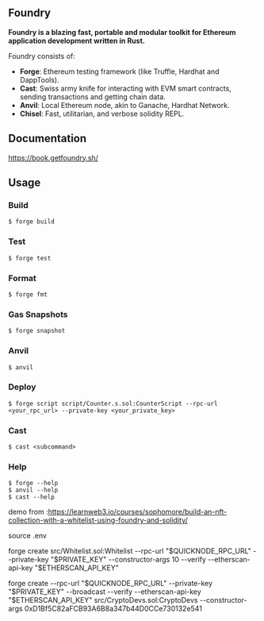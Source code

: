 ## Foundry

**Foundry is a blazing fast, portable and modular toolkit for Ethereum application development written in Rust.**

Foundry consists of:

- **Forge**: Ethereum testing framework (like Truffle, Hardhat and DappTools).
- **Cast**: Swiss army knife for interacting with EVM smart contracts, sending transactions and getting chain data.
- **Anvil**: Local Ethereum node, akin to Ganache, Hardhat Network.
- **Chisel**: Fast, utilitarian, and verbose solidity REPL.

## Documentation

https://book.getfoundry.sh/

## Usage

### Build

```shell
$ forge build
```

### Test

```shell
$ forge test
```

### Format

```shell
$ forge fmt
```

### Gas Snapshots

```shell
$ forge snapshot
```

### Anvil

```shell
$ anvil
```

### Deploy

```shell
$ forge script script/Counter.s.sol:CounterScript --rpc-url <your_rpc_url> --private-key <your_private_key>
```

### Cast

```shell
$ cast <subcommand>
```

### Help

```shell
$ forge --help
$ anvil --help
$ cast --help
```

demo from :https://learnweb3.io/courses/sophomore/build-an-nft-collection-with-a-whitelist-using-foundry-and-solidity/


source .env

forge create src/Whitelist.sol:Whitelist --rpc-url "$QUICKNODE_RPC_URL" --private-key "$PRIVATE_KEY" --constructor-args 10 --verify --etherscan-api-key "$ETHERSCAN_API_KEY"

forge create --rpc-url "$QUICKNODE_RPC_URL" --private-key "$PRIVATE_KEY" --broadcast --verify --etherscan-api-key "$ETHERSCAN_API_KEY" src/CryptoDevs.sol:CryptoDevs --constructor-args 0xD1Bf5C82aFCB93A6B8a347b44D0CCe730132e541

